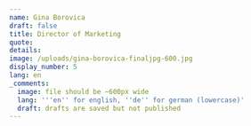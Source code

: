 ```yaml
---
name: Gina Borovica
draft: false
title: Director of Marketing
quote:
details:
image: /uploads/gina-borovica-finaljpg-600.jpg
display_number: 5
lang: en
_comments:
  image: file should be ~600px wide
  lang: '''en'' for english, ''de'' for german (lowercase)'
  draft: drafts are saved but not published
---
```

